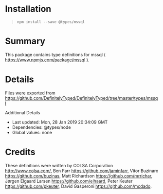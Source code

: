 # Installation
> `npm install --save @types/mssql`

# Summary
This package contains type definitions for mssql ( https://www.npmjs.com/package/mssql ).

# Details
Files were exported from https://github.com/DefinitelyTyped/DefinitelyTyped/tree/master/types/mssql

Additional Details
 * Last updated: Mon, 28 Jan 2019 20:34:09 GMT
 * Dependencies: @types/node
 * Global values: none

# Credits
These definitions were written by COLSA Corporation <http://www.colsa.com/>, Ben Farr <https://github.com/jaminfarr>, Vitor Buzinaro <https://github.com/buzinas>, Matt Richardson <https://github.com/mrrichar>, Jørgen Elgaard Larsen <https://github.com/elhaard>, Peter Keuter <https://github.com/pkeuter>, David Gasperoni <https://github.com/mcdado>.
